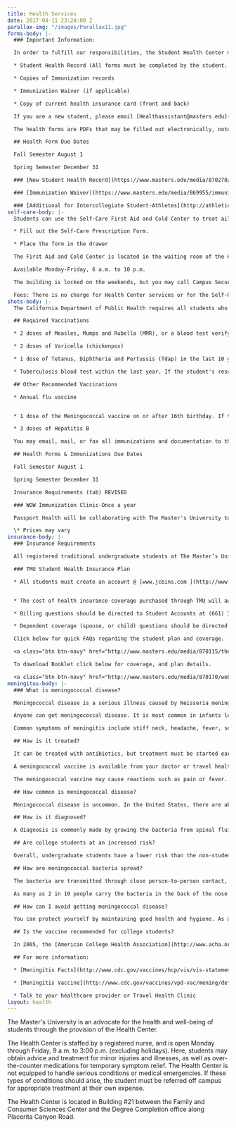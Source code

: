 ```yaml
---
title: Health Services
date: 2017-04-11 23:24:00 Z
parallax-img: "/images/Parallax11.jpg"
forms-body: |-
  ### Important Information:

  In order to fulfill our responsibilities, the Student Health Center must receive certain documentation prior to your enrollment:

  * Student Health Record (All forms must be completed by the student. A parent’s signature is required if the student will NOT be 18 years of age upon entering The Master's University)

  * Copies of Immunization records

  * Immunization Waiver (if applicable)

  * Copy of current health insurance card (front and back)

  If you are a new student, please email [Healthassistant@masters.edu](mailto:Healthassistant@masters.edu) , fax 661-362-2663, or mail signed copies of the Student Health Record with a copy of your immunization records and a copy of your medical insurance card to the Health Center as soon as possible to 21726 PLacerita Canyon Road, Santa Clarita, California 91321.

  The health forms are PDFs that may be filled out electronically, note signatures are required.

  ## Health Form Due Dates

  Fall Semester August 1

  Spring Semester December 31

  ### [New Student Health Record](https://www.masters.edu/media/870270/new-student-health-record-081617.pdf)

  ### [Immunization Waiver](https://www.masters.edu/media/869955/immunization-waiver.pdf)

  ### [Additional for Intercollegiate Student-Athletes](http://athletics.masters.edu/athleticslinks/medical-forms/)
self-care-body: |-
  Students can use the Self-Care First Aid and Cold Center to treat ailments such as colds, minor aches and pains, and minor injuries. It is stocked with over-the-counter medications and first aid supplies. Please take only what supplies you need.

  * Fill out the Self-Care Prescription Form.

  * Place the form in the drawer

  The First Aid and Cold Center is located in the waiting room of the Health Center.

  Available Monday-Friday, 6 a.m. to 10 p.m.

  The building is locked on the weekends, but you may call Campus Security at 661-362-2500 to access the building.

  Fees: There is no charge for Health Center services or for the Self-Care First Aid/Cold Center.
shots-body: |-
  The California Department of Public Health requires all students who are enrolled in college to submit proof of immunizations. The documentation should be submitted to The Master's University prior to attendance and must include the month and year that each vaccine was given. The documentation must be an official vaccine record from a medical provider, written in English.

  ## Required Vaccinations

  * 2 doses of Measles, Mumps and Rubella (MMR), or a blood test verifying immunity to MMR. Provide a copy of blood test results if you choose the second option.

  * 2 doses of Varicella (chickenpox)

  * 1 dose of Tetanus, Diphtheria and Pertussis (Tdap) in the last 10 years

  * Tuberculosis blood test within the last year. If the student's result is positive they will need to have a chest x-ray done before admittance. The test takes three days to complete so plan accordingly.

  ## Other Recommended Vaccinations

  * Annual flu vaccine


  * 1 dose of the Meningococcal vaccine on or after 16th birthday. If the student had the first dose before their 16th birthday, they must get another vaccine.

  * 3 doses of Hepatitis B

  You may email, mail, or fax all immunizations and documentation to the Health Center.

  ## Health Forms & Immunizations Due Dates

  Fall Semester August 1

  Spring Semester December 31

  Insurance Requirements (tab) REVISED

  ### WOW Immunization Clinic-Once a year

  Passport Health will be collaborating with The Master's University to provide an immunization clinic for prevention of Meningitis and TB/PPD screening at the University on Saturday, August 20, 2016, 9:00AM-12:00 PM. Cash or charge only.

  \* Prices may vary
insurance-body: |-
  ### Insurance Requirements

  All registered traditional undergraduate students at The Master’s University and Seminary are required to have adequate medical insurance coverage. Therefore, all students are automatically enrolled in TMU-sponsored health insurance provided by JCB Insurance Solutions, underwritten by Guardian Life.

  ### TMU Student Health Insurance Plan

  * All students must create an account @ [www.jcbins.com ](http://www.jcbins.com/) and  [www.studentinsurance.com  ](https://www.studentinsurance.com/schools/?id=1021)to retrieve your online ID card


  * The cost of health insurance coverage purchased through TMU will automatically appear on your tuition statement.

  * Billing questions should be directed to Student Accounts at (661) 362-2237.

  * Dependent coverage (spouse, or child) questions should be directed to JCB Insurance Solutions (661) 320-3036.

  Click below for quick FAQs regarding the student plan and coverage.

  <a class="btn btn-navy" href="http://www.masters.edu/media/870115/the-masters-u-and-seminary-1718-flyer-073117-km-v6-to-client.pdf">TMU Medical Insurance</a>

  To download Booklet click below for coverage, and plan details.

  <a class="btn btn-navy" href="http://www.masters.edu/media/870170/web-final-1718-the-masters-unv-and-seminary-08082017-tg.pdf">TMU Medical Booklet</a>
meningitus-body: |-
  ### What is meningococcal disease?

  Meningococcal disease is a serious illness caused by Neisseria meningitis bacteria. It manifests most commonly as meningitis, an infection of the fluid and membranes of the spinal cord and brain, which can cause brain damage, disability and death if left untreated. Septicemia, an infection of the bloodstream, can also be caused by meningococcal bacteria. Meningitis sometimes results from a viral infection as well.

  Anyone can get meningococcal disease. It is most common in infants less than one year of age and people 16-21 years. College freshmen living in dorms are at an increased risk. About 100 cases occur on college campuses in the U.S. each year, with 5-15 deaths.

  Common symptoms of meningitis include stiff neck, headache, fever, sensitivity to light, sleepiness, confusion and seizures.

  ## How is it treated?

  It can be treated with antibiotics, but treatment must be started early. Despite treatment, 10-15% of meningitis cases are fatal. Another 10-20% cause long-term consequences.

  A meningococcal vaccine is available from your doctor or travel health clinic. It protects against four of the five most common types of meningitis. Vaccine protection lasts 3-5 years and can prevent 50%-70% of cases on college campuses.

  The meningococcal vaccine may cause reactions such as pain or fever. Discuss contraindications and rare but serious side effects with your healthcare provider.

  ## How common is meningococcal disease?

  Meningococcal disease is uncommon. In the United States, there are about 2,500 cases (1-2 cases for every 100,000 people) each year, including 300 to 400 in California. Of 14 million students enrolled in colleges nationwide, approximately 100 are infected with the disease each year.

  ## How is it diagnosed?

  A diagnosis is commonly made by growing the bacteria from spinal fluid or blood. Identifying the bacteria is important for selecting the best antibiotics.

  ## Are college students at an increased risk?

  Overall, undergraduate students have a lower risk than the non-student population (1.4 cases per 100,000 people per year). However, college freshmen living in dormitories have a modestly increased rate (4.6 cases per 100,000 people per year). Reasons for this increase are not fully understood but probably relate to students living in close proximity to one another.

  ## How are meningococcal bacteria spread?

  The bacteria are transmitted through close person-to-person contact, in secretions from the nose and throat. They are not spread by casual contact or by simply breathing the air near an infected person. The bacteria can live outside the body for only a few minutes; so if the germs contaminate a desk or book, they soon die and won't infect a person who touches it later.

  As many as 2 in 10 people carry the bacteria in the back of the nose and throat at any given time, especially in winter. Why only a very small number of those who have the bacteria in their nose and throat develop the disease, while others remain healthy, is not understood.

  ## How can I avoid getting meningococcal disease?

  You can protect yourself by maintaining good health and hygiene. As a general recommendation, you should wash your hands frequently. Avoid sharing materials that make mouth contact, such as eating utensils, bottles, cigarettes or lip balm. Contact a healthcare provider immediately if you are in close contact with someone who is known or suspected to have a meningococcal infection.

  ## Is the vaccine recommended for college students?

  In 2005, the [American College Health Association](http://www.acha.org/) and [Centers for Disease Control](http://www.cdc.gov/) both issued a new recommendation to parents, students and the campus community. This recommendation states that all first year students living in residence halls should be immunized against meningococcal disease. Other college students under the age of 25 who wish to reduce the risk of infection may choose to be vaccinated. The CDC also recommends meningococcal vaccination for adolescents entering high school and pre-adolescents, 11-12 years of age. This was recommended after the new conjugate vaccine was approved by the U.S. Food and Drug Administration.

  ## For more information:

  * [Meningitis Facts](http://www.cdc.gov/vaccines/hcp/vis/vis-statements/mening.html)

  * [Meningitis Vaccine](http://www.cdc.gov/vaccines/vpd-vac/mening/default.htm)

  * Talk to your healthcare provider or Travel Health Clinic
layout: health
---
```


The Master's University is an advocate for the health and well-being of students through the provision of the Health Center.

The Health Center is staffed by a registered nurse, and is open Monday through Friday, 9 a.m. to 3:00 p.m. (excluding holidays). Here, students may obtain advice and treatment for minor injuries and illnesses, as well as over-the-counter medications for temporary symptom relief. The Health Center is not equipped to handle serious conditions or medical emergencies. If these types of conditions should arise, the student must be referred off campus for appropriate treatment at their own expense.

The Health Center is located in Building #21 between the Family and Consumer Sciences Center and the Degree Completion office along Placerita Canyon Road.
